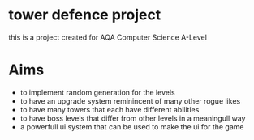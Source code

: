 # tower defence project

this is a project created for AQA Computer Science A-Level

# Aims 
* to implement random generation for the levels
* to have an upgrade system reminincent of many other rogue likes
* to have many towers that each have different abilities
* to have boss levels that differ from other levels in a meaningull way
* a powerfull ui system that can be used to make the ui for the game 
